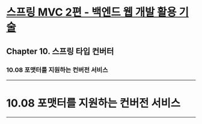 # <a href = "../README.md" target="_blank">스프링 MVC 2편 - 백엔드 웹 개발 활용 기술</a>
## Chapter 10. 스프링 타입 컨버터
### 10.08 포맷터를 지원하는 컨버전 서비스

---

# 10.08 포맷터를 지원하는 컨버전 서비스

---


